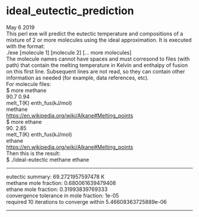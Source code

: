 # ideal_eutectic_prediction
May 6 2019  
This perl exe will predict the eutectic temperature and compositions of a mixture of 2 or more molecules using the ideal approximation. It is executed with the format:  
./exe [molecule 1] [molecule 2] [... more molecules]  
The molecule names cannot have spaces and must corresond to files (with path) that contain the melting temperature in Kelvin and enthalpy of fusion on this first line. Subsequent lines are not read, so they can contain other information as needed (for example, data references, etc).  
For molecule files:  
$ more methane  
90.7 0.94  
melt_T(K) enth_fus(kJ/mol)  
methane  
https://en.wikipedia.org/wiki/Alkane#Melting_points  
$ more ethane  
90. 2.85  
melt_T(K) enth_fus(kJ/mol)  
ethane  
https://en.wikipedia.org/wiki/Alkane#Melting_points  
Then this is the result:  
$ ./ideal-eutectic methane ethane  
********  
eutectic summary: 69.2721957597478 K  
methane mole fraction: 0.680061639479408  
ethane mole fraction: 0.31993839769333  
convergence tolerance in mole fraction: 1e-05  
required 10 iterations to converge within 5.46608363725889e-06  
********  
